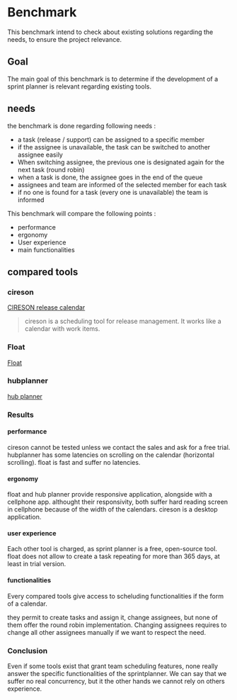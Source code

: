 # Benchmark

This benchmark intend to check about existing solutions regarding the needs, to ensure the project relevance.

## Goal

The main goal of this benchmark is to determine if the development of a sprint planner is relevant regarding existing tools.

## needs

the benchmark is done regarding following needs :
- a task (release / support) can be assigned to a specific member
- if the assignee is unavailable, the task can be switched to another assignee easily
- When switching assignee, the previous one is designated again for the next task (round robin)
- when a task is done, the assignee goes in the end of the queue
- assignees and team are informed of the selected member for each task
- if no one is found for a task (every one is unavailable) the team is informed


This benchmark will compare the following points :

-   performance
-   ergonomy
-   User experience
-   main functionalities

## compared tools

### cireson

[CIRESON release calendar](https://cireson.com/products/service-management/release-calendar/)

> cireson is a scheduling tool for release management. It works like a calendar with work items.

### Float

[Float](https://www.float.com/top-10-resource-scheduling-software-float.html)

### hubplanner

[hub planner](https://hubplanner.com/)

### Results
#### performance
cireson cannot be tested unless we contact the sales and ask for a free trial.
hubplanner has some latencies on scrolling on the calendar (horizontal scrolling).
float is fast and suffer no latencies.
#### ergonomy
float and hub planner provide responsive application, alongside with a cellphone app.
althought their responsivity, both suffer hard reading screen in cellphone because of the width of the calendars.
cireson is a desktop application.

#### user experience
Each other tool is charged, as sprint planner is a free, open-source tool.
float does not allow to create a task repeating for more than 365 days, at least in trial version.

#### functionalities
Every compared tools give access to scheluding functionalities if the form of a calendar.

they permit to create tasks and assign it, change assignees, but none of them offer the round robin implementation.
Changing assignees requires to change all other assignees manually if we want to respect the need.

### Conclusion
Even if some tools exist that grant team scheduling features, none really answer the specific functionalities of the sprintplanner.
We can say that we suffer no real concurrency, but it the other hands we cannot rely on others experience.
